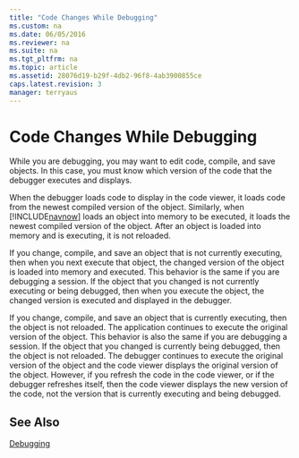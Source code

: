 ```yaml
---
title: "Code Changes While Debugging"
ms.custom: na
ms.date: 06/05/2016
ms.reviewer: na
ms.suite: na
ms.tgt_pltfrm: na
ms.topic: article
ms.assetid: 28076d19-b29f-4db2-96f8-4ab3900855ce
caps.latest.revision: 3
manager: terryaus
---
```

# Code Changes While Debugging
While you are debugging, you may want to edit code, compile, and save objects. In this case, you must know which version of the code that the debugger executes and displays.  
  
 When the debugger loads code to display in the code viewer, it loads code from the newest compiled version of the object. Similarly, when [!INCLUDE[navnow](includes/navnow_md.md)] loads an object into memory to be executed, it loads the newest compiled version of the object. After an object is loaded into memory and is executing, it is not reloaded.  
  
 If you change, compile, and save an object that is not currently executing, then when you next execute that object, the changed version of the object is loaded into memory and executed. This behavior is the same if you are debugging a session. If the object that you changed is not currently executing or being debugged, then when you execute the object, the changed version is executed and displayed in the debugger.  
  
 If you change, compile, and save an object that is currently executing, then the object is not reloaded. The application continues to execute the original version of the object. This behavior is also the same if you are debugging a session. If the object that you changed is currently being debugged, then the object is not reloaded. The debugger continues to execute the original version of the object and the code viewer displays the original version of the object. However, if you refresh the code in the code viewer, or if the debugger refreshes itself, then the code viewer displays the new version of the code, not the version that is currently executing and being debugged.  
  
## See Also  
 [Debugging](Debugging.md)
